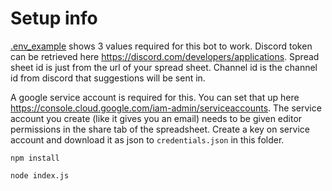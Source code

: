 # Setup info

[.env_example](./.env_example) shows 3 values required for this bot to work.
Discord token can be retrieved here https://discord.com/developers/applications.
Spread sheet id is just from the url of your spread sheet.
Channel id is the channel id from discord that suggestions will be sent in.

A google service account is required for this. You can set that up here https://console.cloud.google.com/iam-admin/serviceaccounts.
The service account you create (like it gives you an email) needs to be given editor permissions in the share tab of the spreadsheet.
Create a key on service account and download it as json to `credentials.json` in this folder.

`npm install`

`node index.js`

